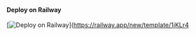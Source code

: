#### Deploy on Railway
[![Deploy on Railway](https://railway.app/button.svg)](https://railway.app/new/template/1jKLr4
